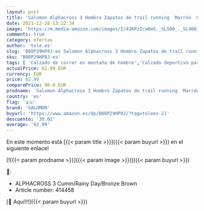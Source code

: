 ```yaml
---
layout: post
title: 'Salomon Alphacross 3 Hombre Zapatos de trail running  Marrón  Cumin/Rainy Day/Bronze Brown   46 ⅔ EU'
date: 2021-12-28 13:22:34
image: 'https://m.media-amazon.com/images/I/41KPzZcw8mS._SL500_._SL400_.jpg'
comments: true
category: ofertas
author: 'tole.es'
slug: 'B08P29HP8J-es Salomon Alphacross 3 Hombre Zapatos de trail running...'
sku: 'B08P29HP8J-es'
tags: [ 'Calzado de correr en montaña de hombre','Calzado deportivo para hombre','Calzados de running para hombre','Zapatillas y calzado deportivo para hombre','Zapatos','Zapatos para hombre','Zapatos y complementos','salomon','zapatos', ]
actualPrice: 62.99 EUR
currency: EUR
price: 62.99
comparePrice: 90.0 EUR
prodname: 'Salomon Alphacross 3 Hombre Zapatos de trail running  Marrón  Cumin/Rainy Day/Bronze Brown   46 ⅔ EU'
country: 'es'
flag: '🇪🇸'
brand: 'SALOMON'
buyurl: 'https://www.amazon.es/dp/B08P29HP8J/?tag=tolees-21'
descuento: '30.01'
average: '62.99'
---
```


En este momento está [{{< param title >}}]({{< param buyurl >}}) en el siguiente enlace!

[![{{< param prodname >}}]({{< param image >}})]({{< param buyurl >}})

🔎:

- ALPHACROSS 3 Cumin/Rainy Day/Bronze Brown
- Article number: 414458

[🛒 Aquí!!!]({{< param buyurl >}})
